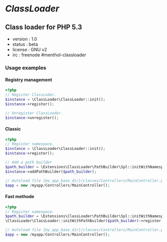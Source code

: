 # *ClassLoader*
## Class loader for PHP 5.3

* version : 1.0
* status : beta
* license : GNU v2
* irc : freenode #menthol-classloader

### Usage examples

#### Registry management

```php
<?php
// Register ClassLoder.
$instance = \ClassLoader\ClassLoader::init();
$instance->register();

// Unregister ClassLoader.
$instance->unregister();
```

#### Classic

```php
<?php
// Register namespace.
$instance = \ClassLoader\ClassLoader::init();
$instance->register();

// Add a path builder
$path_builder = \Extensions\ClassLoader\PathBuilder\Spl::initWithNamespace('myapp', '/my/app/directory');
$instance->addPathBuilder($path_builder);

// Autoload file {my_app_base_dir}/classes/Controllers/MainController.php.
$app = new /myapp/Controllers/MainController();
```

#### Fast methode

```php
<?php
// Register namespace.
$path_builder = \Extensions\ClassLoader\PathBuilder\Spl::initWithNamespace('myapp', '/my/app/directory');
\ClassLoader\ClassLoader::initWithPathBuilder($path_builder)->register();

// Autoload file {my_app_base_dir}/classes/Controllers/MainController.php.
$app = new /myapp/Controllers/MainController();
```


